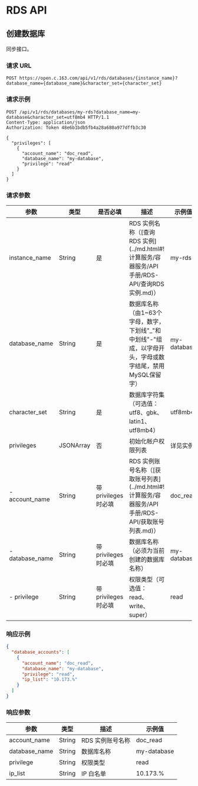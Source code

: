 # RDS API

## 创建数据库

同步接口。

### 请求 URL

`POST https://open.c.163.com/api/v1/rds/databases/{instance_name}?database_name={database_name}&character_set={character_set}`

### 请求示例

```http
POST /api/v1/rds/databases/my-rds?database_name=my-database&character_set=utf8mb4 HTTP/1.1
Content-Type: application/json
Authorization: Token 48e6b1bdb5fb4a28a680a977dffb3c30

{
  "privileges": [
    {
      "account_name": "doc_read",
      "database_name": "my-database",
      "privilege": "read"
    }
  ]
}
```

### 请求参数

|       参数      |    类型   |       是否必填       |                                                   描述                                                  |   示例值    |
|-----------------|-----------|----------------------|---------------------------------------------------------------------------------------------------------|-------------|
| instance_name   | String    | 是                   | RDS 实例名称（[查询 RDS 实例](../md.html#!计算服务/容器服务/API 手册/RDS-API/查询RDS实例.md)）          | my-rds      |
| database_name   | String    | 是                   | 数据库名称（由1~63个字母，数字，下划线"_"和中划线"-"组成，以字母开头，字母或数字结尾，禁用MySQL保留字） | my-database |
| character_set   | String    | 是                   | 数据库字符集（可选值：utf8、gbk、latin1、utf8mb4）                                                      | utf8mb4     |
| privileges      | JSONArray | 否                   | 初始化帐户权限列表                                                                                      | 详见实例    |
| - account_name  | String    | 带 privileges 时必填 | RDS 实例账号名称（[获取账号列表](../md.html#!计算服务/容器服务/API 手册/RDS-API/获取账号列表.md)）      | doc_read    |
| - database_name | String    | 带 privileges 时必填 | 数据库名称（必须为当前创建的数据库名称）                                                                | my-database |
| - privilege     | String    | 带 privileges 时必填 | 权限类型（可选值：read、write、super）                                                                  | read        |



### 响应示例

```json
{
  "database_accounts": [
    {
      "account_name": "doc_read",
      "database_name": "my-database",
      "privilege": "read",
      "ip_list": "10.173.%"
    }
  ]
}
```

### 响应参数

|      参数     |  类型  |       描述       |   示例值    |
|---------------|--------|------------------|-------------|
| account_name  | String | RDS 实例账号名称 | doc_read    |
| database_name | String | 数据库名称       | my-database |
| privilege     | String | 权限类型         | read        |
| ip_list       | String | IP 白名单        | 10.173.%    |














